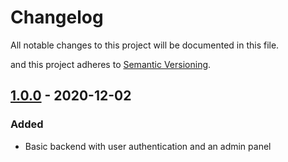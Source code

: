 # Changelog
All notable changes to this project will be documented in this file.

and this project adheres to [Semantic Versioning](https://semver.org/spec/v2.0.0.html).

## [1.0.0](https://github.com/OsmosisKD/osmosify/compare/add-admin-bro) - 2020-12-02
### Added
- Basic backend with user authentication and an admin panel